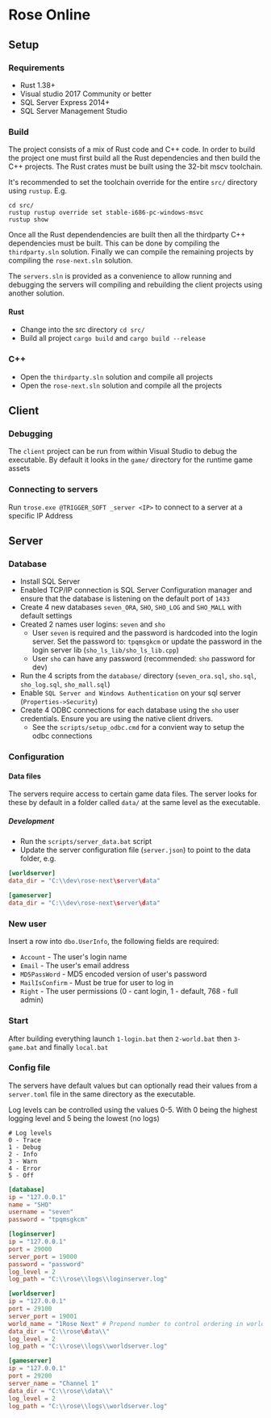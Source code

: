 # Rose Online

## Setup
### Requirements
- Rust 1.38+
- Visual studio 2017 Community or better
- SQL Server Express 2014+
- SQL Server Management Studio

### Build
The project consists of a mix of Rust code and C++ code. In order to build the project one must
first build all the Rust dependencies and then build the C++ projects. The Rust crates must be
built using the 32-bit mscv toolchain. 

It's recommended to set the toolchain override for the entire `src/` directory using `rustup`. E.g.

```
cd src/
rustup rustup override set stable-i686-pc-windows-msvc
rustup show
```

Once all the Rust dependendencies are built then all the thirdparty C++ dependencies must be built.
This can be done by compiling the `thirdparty.sln` solution. Finally we can compile the remaining
projects by compiling the `rose-next.sln` solution.

The `servers.sln` is provided as a convenience to allow running and debugging the servers will
compiling and rebuilding the client projects using another solution.

#### Rust
- Change into the src directory `cd src/`
- Build all project `cargo build` and `cargo build --release`

### C++
- Open the `thirdparty.sln` solution and compile all projects
- Open the `rose-next.sln` solution and compile all the projects

## Client
### Debugging
The `client` project can be run from within Visual Studio to debug the executable. By default
it looks in the `game/` directory for the runtime game assets

### Connecting to servers
Run `trose.exe @TRIGGER_SOFT _server <IP>` to connect to a server at a specific IP Address

## Server
### Database
- Install SQL Server
- Enabled TCP/IP connection is SQL Server Configuration manager and ensure that the database is listening on the default port of `1433`
- Create 4 new databases `seven_ORA`, `SHO`, `SHO_LOG` and `SHO_MALL` with default settings
- Created 2 names user logins: `seven` and `sho`
    - User `seven` is required and the password is hardcoded into the login server. Set the password to: `tpqmsgkcm` or update the password in the login server lib (`sho_ls_lib/sho_ls_lib.cpp`)
    - User `sho` can have any password (recommended: `sho` password for dev)
- Run the 4 scripts from the `database/` directory (`seven_ora.sql`, `sho.sql`, `sho_log.sql`, `sho_mall.sql`)
- Enable `SQL Server and Windows Authentication` on your sql server (`Properties->Security`)
- Create 4 ODBC connections for each database using the `sho` user credentials. Ensure you are using the native client drivers.
    - See the `scripts/setup_odbc.cmd` for a convient way to setup the odbc connections

### Configuration
#### Data files
The servers require access to certain game data files. The server looks for these by default in a
folder called `data/` at the same level as the executable.

##### Development
- Run the `scripts/server_data.bat` script
- Update the server configuration file (`server.json`) to point to the data folder, e.g.

```toml
[worldserver]
data_dir = "C:\\dev\rose-next\server\data"

[gameserver]
data_dir = "C:\\dev\rose-next\server\data"
```

### New user
Insert a row into `dbo.UserInfo`, the following fields are required:
- `Account` - The user's login name
- `Email` - The user's email address
- `MD5PassWord` - MD5 encoded version of user's password
- `MailIsConfirm` - Must be true for user to log in
- `Right` - The user permissions (0 - cant login, 1 - default, 768 - full admin)

### Start
After building everything launch `1-login.bat` then `2-world.bat` then `3-game.bat` and finally `local.bat`

### Config file
The servers have default values but can optionally read their values from a `server.toml` file in the
same directory as the executable.

Log levels can be controlled using the values 0-5. With 0 being the highest logging level and 5 being the lowest (no logs)
```
# Log levels
0 - Trace
1 - Debug
2 - Info
3 - Warn
4 - Error
5 - Off
```

```toml
[database]
ip = "127.0.0.1"
name = "SHO"
username = "seven"
password = "tpqmsgkcm"

[loginserver]
ip = "127.0.0.1"
port = 29000
server_port = 19000
password = "password"
log_level = 2
log_path = "C:\\rose\\logs\\loginserver.log"

[worldserver]
ip = "127.0.0.1"
port = 29100
server_port = 19001
world_name = "1Rose Next" # Prepend number to control ordering in world list
data_dir = "C:\\rose\data\\"
log_level = 2
log_path = "C:\\rose\\logs\\worldserver.log"

[gameserver]
ip = "127.0.0.1"
port = 29200
server_name = "Channel 1"
data_dir = "C:\\rose\\data\\"
log_level = 2
log_path = "C:\\rose\\logs\\worldserver.log"
```